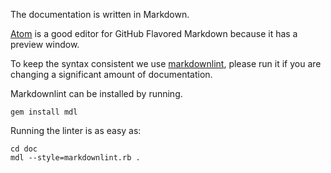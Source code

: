 The documentation is written in Markdown.

[Atom](https://atom.io/) is a good editor for GitHub Flavored Markdown because it has a preview window.

To keep the syntax consistent we use [markdownlint](https://github.com/mivok/markdownlint), please run it if you are changing
a significant amount of documentation.

Markdownlint can be installed by running.

```
gem install mdl
```

Running the linter is as easy as:

```
cd doc
mdl --style=markdownlint.rb .
```
